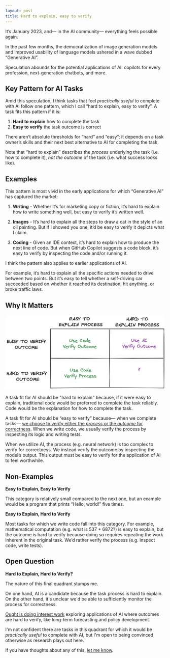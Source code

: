 ```yaml
---
layout: post
title: Hard to explain, easy to verify
---
```


It’s January 2023, and— in the AI community— everything feels possible again.

In the past few months, the democratization of image generation models and improved usability of language models ushered in a wave dubbed “Generative AI”.

Speculation abounds for the potential applications of AI: copilots for every profession, next-generation chatbots, and more.

## Key Pattern for AI Tasks

Amid this speculation, I think tasks that feel _practically useful_ to complete with AI follow one pattern, which I call “hard to explain, easy to verify”. A task fits this pattern if it is:

1. **Hard to explain** how to complete the task
2. **Easy to verify** the task outcome is correct

There aren’t absolute thresholds for “hard” and “easy”; it depends on a task owner’s skills and their next best alternative to AI for completing the task.

Note that “hard to explain” describes the _process_ underlying the task (i.e. how to complete it), _not the outcome_ of the task (i.e. what success looks like).

## Examples

This pattern is most vivid in the early applications for which “Generative AI” has captured the market:

1. **Writing** - Whether it’s for marketing copy or fiction, it’s hard to explain how to write something well, but easy to verify it’s written well.

2. **Images** - It’s hard to explain all the steps to draw a cat in the style of an oil painting. But if I showed you one, it’d be easy to verify it depicts what I claim.

3. **Coding** - Given an IDE context, it’s hard to explain how to produce the next line of code. But when GitHub Copilot suggests a code block, it’s easy to verify by inspecting the code and/or running it.

I think the pattern also applies to earlier applications of AI.

For example, it’s hard to explain all the specific actions needed to drive between two points. But it’s easy to tell whether a self-driving car succeeded based on whether it reached its destination, hit anything, or broke traffic laws.

## Why It Matters

![](/static/hard-to-explain/quadrants.png)

A task fit for AI should be "hard to explain" because, if it were easy to explain, traditional code would be preferred to complete the task reliably. Code would be the explanation for how to complete the task.

A task fit for AI should be “easy to verify” because— when we complete tasks— [we choose to verify either the _process_ or the _outcome_ for correctness](https://ought.org/updates/2022-04-06-process). When we write code, we usually verify the process by inspecting its logic and writing tests.

When we utilize AI, the process (e.g. neural network) is too complex to verify for correctness. We instead verify the outcome by inspecting the model’s output. This output must be easy to verify for the application of AI to feel worthwhile.

## Non-Examples

**Easy to Explain, Easy to Verify**

This category is relatively small compared to the next one, but an example would be a program that prints “Hello, world!” five times.

**Easy to Explain, Hard to Verify**

Most tasks for which we write code fall into this category. For example, mathematical computation (e.g. what is 537 + 6872?) is easy to explain, but the outcome is hard to verify because doing so requires repeating the work inherent in the original task. We’d rather verify the process (e.g. inspect code, write tests).

## Open Question

**Hard to Explain, Hard to Verify?**

The nature of this final quadrant stumps me.

On one hand, AI is a candidate because the task process is hard to explain. On the other hand, it's unclear we'd be able to sufficiently monitor the process for correctness.

[Ought is doing interest work](https://ought.org/updates/2022-04-06-process) exploring applications of AI where outcomes are hard to verify, like long-term forecasting and policy development.

I'm not confident there are tasks in this quadrant for which it would be _practically useful_ to complete with AI, but I'm open to being convinced otherwise as research plays out here.

If you have thoughts about any of this, [let me know](https://twitter.com/shubroski).
